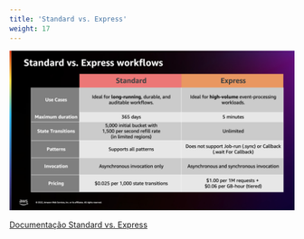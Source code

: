 ```yaml
---
title: 'Standard vs. Express'
weight: 17
---
```


![Standard vs. Express](/static/img/intro/standard-express.png)

[Documentação Standard vs. Express](https://docs.aws.amazon.com/pt_br/step-functions/latest/dg/concepts-standard-vs-express.html)
